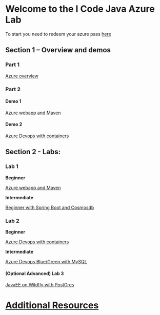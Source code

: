 # **Welcome to the I Code Java Azure Lab**

To start you need to redeem your azure pass [here](https://www.microsoftazurepass.com)

 

## **Section 1 – Overview and demos**

### Part 1

[Azure overview](https://docs.microsoft.com/en-us/learn/paths/azure-fundamentals/)



### Part 2

#### Demo 1

[Azure webapp and Maven](https://docs.microsoft.com/en-us/java/azure/spring-framework/deploy-spring-boot-java-app-with-maven-plugin?view=azure-java-stable)

#### Demo 2

[Azure Devops with containers](https://docs.microsoft.com/en-us/azure/devops-project/azure-devops-project-java )

 

## **Section 2 - Labs**:

### Lab 1

**Beginner**

[Azure webapp and Maven](https://docs.microsoft.com/en-us/java/azure/spring-framework/deploy-spring-boot-java-app-with-maven-plugin?view=azure-java-stable)

**Intermediate**

[Beginner with Spring Boot and Cosmosdb](https://docs.microsoft.com/en-us/azure/app-service/containers/tutorial-java-spring-cosmosdb)

### Lab 2

**Beginner**

[Azure Devops with containers](https://docs.microsoft.com/en-us/azure/devops-project/azure-devops-project-java )

**Intermediate**

[Azure Devops Blue/Green with MySQL](https://www.azuredevopslabs.com/labs/vstsextend/tomcat)

#### (Optional Advanced) Lab 3

[JavaEE on Wildfly with PostGres](https://docs.microsoft.com/en-us/azure/app-service/containers/tutorial-java-enterprise-postgresql-app)



# [Additional Resources](https://aka.ms/AA5pa36)

